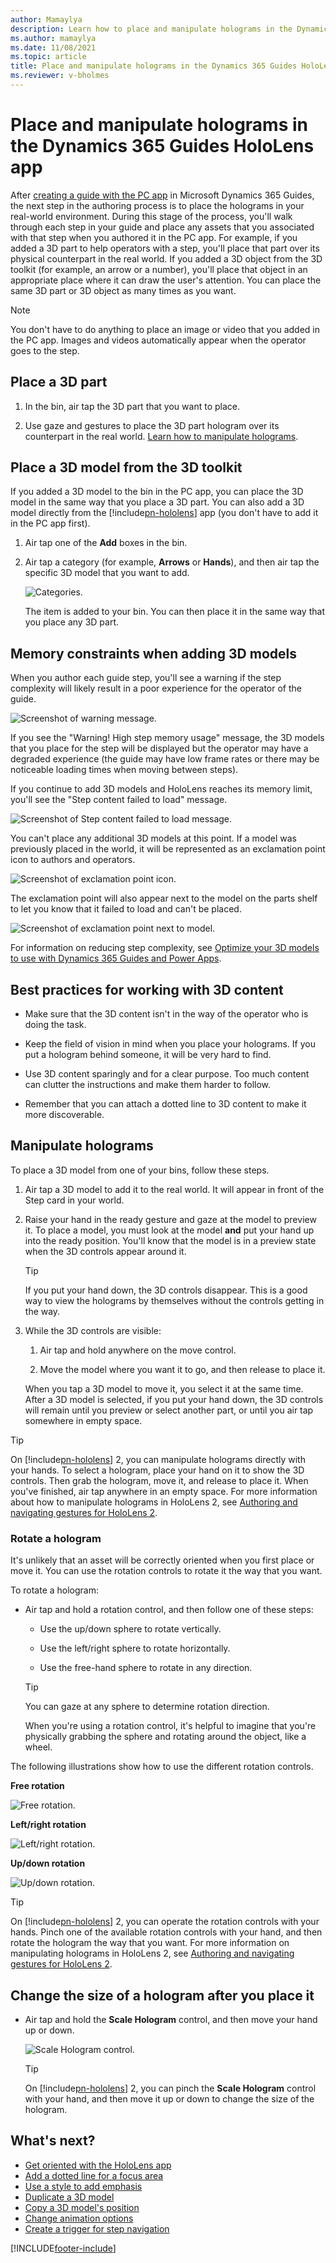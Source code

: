 ```yaml
---
author: Mamaylya
description: Learn how to place and manipulate holograms in the Dynamics 365 Guides HoloLens app
ms.author: mamaylya
ms.date: 11/08/2021
ms.topic: article
title: Place and manipulate holograms in the Dynamics 365 Guides HoloLens app
ms.reviewer: v-bholmes
---
```


# Place and manipulate holograms in the Dynamics 365 Guides HoloLens app

After [creating a guide with the PC app](create-guide.md) in Microsoft Dynamics 365 Guides, the next step in the authoring process is to place the holograms in your real-world 
environment. During this stage of the process, you'll walk through each step in your guide and place any assets that you associated with that step when you authored 
it in the PC app. For example, if you added a 3D part to help operators with a step, you'll place that part over its physical counterpart in the real world. If you 
added a 3D object from the 3D toolkit (for example, an arrow or a number), you'll place that object in an appropriate place where it can draw the 
user's attention. You can place the same 3D part or 3D object as many times as you want.

> [!NOTE]
> You don't have to do anything to place an image or video that you added in the PC app. Images and videos automatically appear when the operator goes to the step.

## Place a 3D part

1. In the bin, air tap the 3D part that you want to place.

2. Use gaze and gestures to place the 3D part hologram over its counterpart in the real world. [Learn how to manipulate holograms](#manipulate-holograms).

## Place a 3D model from the 3D toolkit

If you added a 3D model to the bin in the PC app, you can place the 3D model in the same way that you place a 3D part. You can also add a 3D model directly from the [!include[pn-hololens](../includes/pn-hololens.md)] app (you don't have to add it in the PC app first). 

1. Air tap one of the **Add** boxes in the bin.

2. Air tap a category (for example, **Arrows** or **Hands**), and then air tap the specific 3D model that you want to add.

    ![Categories.](media/step-card-arrow.jpg "Categories")

    The item is added to your bin. You can then place it in the same way that you place any 3D part.

## Memory constraints when adding 3D models

When you author each guide step, you'll see a warning if the step complexity will likely result in a poor experience for the operator of the guide. 

![Screenshot of warning message.](media/step-content-warning.jpg "Screenshot of warning message")

If you see the "Warning! High step memory usage" message, the 3D models that you place for the step will be displayed but the operator may have a degraded experience (the guide may have low frame rates or there may be noticeable loading times when moving between steps). 

If you continue to add 3D models and HoloLens reaches its memory limit, you'll see the "Step content failed to load" message.

![Screenshot of Step content failed to load message.](media/step-content-failed-load.jpg "Screenshot of Step content failed to load message")

You can't place any additional 3D models at this point. If a model was previously placed in the world, it will be represented as an exclamation point icon to authors and operators. 

![Screenshot of exclamation point icon.](media/exclamation-point-icon.jpg "Screenshot of exclamation point icon")

The exclamation point will also appear next to the model on the parts shelf to let you know that it failed to load and can't be placed.

![Screenshot of exclamation point next to model.](media/exclamation-point-model.jpg "Screenshot of exclamation point next to model")

For information on reducing step complexity, see [Optimize your 3D models to use with Dynamics 365 Guides and Power Apps](/dynamics365/mixed-reality/guides/3d-content-guidelines/optimize-models).

## Best practices for working with 3D content

- Make sure that the 3D content isn't in the way of the operator who is doing the task.

- Keep the field of vision in mind when you place your holograms. If you put a hologram behind someone, it will be very hard to find.

- Use 3D content sparingly and for a clear purpose. Too much content can clutter the instructions and make them harder to follow.

- Remember that you can attach a dotted line to 3D content to make it more discoverable.

## Manipulate holograms 

To place a 3D model from one of your bins, follow these steps.

1. Air tap a 3D model to add it to the real world. It will appear in front of the Step card in your world.

2. Raise your hand in the ready gesture and gaze at the model to preview it. To place a model, you must look at the model **and** put your hand up into the ready position. You'll know that the model is in a preview state when the 3D controls appear around it.

    > [!TIP]
    > If you put your hand down, the 3D controls disappear. This is a good way to view the holograms by themselves without the controls getting in the way. 

3. While the 3D controls are visible:

    1. Air tap and hold anywhere on the move control. 

    2. Move the model where you want it to go, and then release to place it.

    When you tap a 3D model to move it, you select it at the same time. After a 3D model is selected, if you put your hand down, the 3D controls will remain until you preview or select another part, or until you air tap somewhere in empty space.

> [!TIP]
> On [!include[pn-hololens](../includes/pn-hololens.md)] 2, you can manipulate holograms directly with your hands. To select a hologram, place your hand on it to show the 3D controls. Then grab the hologram, move it, and release to place it. When you've finished, air tap anywhere in an empty space. For more information about how to manipulate holograms in HoloLens 2, see [Authoring and navigating gestures for HoloLens 2](authoring-gestures-HL2.md).

### Rotate a hologram

It's unlikely that an asset will be correctly oriented when you first place or move it. You can use the rotation controls to rotate it the way that you want.

To rotate a hologram:

- Air tap and hold a rotation control, and then follow one of these steps:

    - Use the up/down sphere to rotate vertically.

    - Use the left/right sphere to rotate horizontally.

    - Use the free-hand sphere to rotate in any direction.

    > [!TIP]
    > You can gaze at any sphere to determine rotation direction.

    When you're using a rotation control, it's helpful to imagine that you're physically grabbing the sphere and rotating around the object, like a wheel.

The following illustrations show how to use the different rotation controls.

**Free rotation**

![Free rotation.](media/free-rotation.PNG "Free rotation")

**Left/right rotation**

![Left/right rotation.](media/left-right-rotation.PNG "Left/right rotation")

**Up/down rotation**

![Up/down rotation.](media/up-down-rotation.PNG "Up/down rotation")

> [!TIP]
> On [!include[pn-hololens](../includes/pn-hololens.md)] 2, you can operate the rotation controls with your hands. Pinch one of the available rotation controls with your hand, and then rotate the hologram the way that you want. For more information on manipulating holograms in HoloLens 2, see [Authoring and navigating gestures for HoloLens 2](authoring-gestures-HL2.md).

## Change the size of a hologram after you place it

- Air tap and hold the **Scale Hologram** control, and then move your hand up or down.

    ![Scale Hologram control.](media/scale-hologram.png "Scale Hologram control")

    > [!TIP]
    > On [!include[pn-hololens](../includes/pn-hololens.md)] 2, you can pinch the **Scale Hologram** control with your hand, and then move it up or down to change the size of the hologram.

## What's next?

- [Get oriented with the HoloLens app](hololens-app-orientation.md)
- [Add a dotted line for a focus area](hololens-app-dotted-line.md)
- [Use a style to add emphasis](hololens-app-styles.md)
- [Duplicate a 3D model](hololens-app-duplicate-model.md)
- [Copy a 3D model's position](hololens-app-copy-3D-model-position.md)
- [Change animation options](hololens-app-animations.md)
- [Create a trigger for step navigation](hololens-app-trigger.md)
    
[!INCLUDE[footer-include](../includes/footer-banner.md)]
